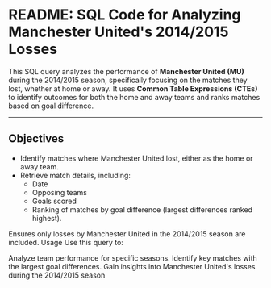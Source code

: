 # README: SQL Code for Analyzing Manchester United's 2014/2015 Losses  

This SQL query analyzes the performance of **Manchester United (MU)** during the 2014/2015 season, specifically focusing on the matches they lost, whether at home or away. It uses **Common Table Expressions (CTEs)** to identify outcomes for both the home and away teams and ranks matches based on goal difference.  

---

## **Objectives**  
- Identify matches where Manchester United lost, either as the home or away team.  
- Retrieve match details, including:  
  - Date  
  - Opposing teams  
  - Goals scored  
  - Ranking of matches by goal difference (largest differences ranked highest).  



Ensures only losses by Manchester United in the 2014/2015 season are included.
Usage
Use this query to:

Analyze team performance for specific seasons.
Identify key matches with the largest goal differences.
Gain insights into Manchester United's losses during the 2014/2015 season
